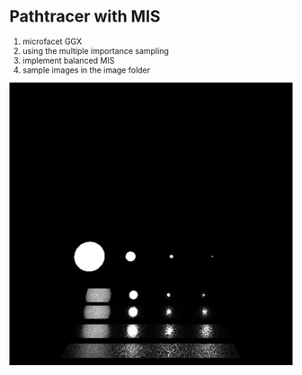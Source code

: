 # Pathtracer with MIS

<!-- 1. 在作业 7 的基础上实现了 microfacet 的 GGX 材质
2. 实现了 microfacet 材质的重要性采样（以 half vector 分布作为重要性采样标准）
3. 结合光源采样实现了 balanced 的 MIS 采样
4. 示例图片，视频和 ppt 在 images 文件夹中 -->

1. microfacet GGX
2. using the multiple importance sampling
3. implement balanced MIS
4. sample images in the image folder

![MIS](images/sampleMIS.jpg)
